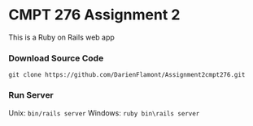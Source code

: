 # CMPT 276 Assignment 2

This is a Ruby on Rails web app

### Download Source Code

`git clone https://github.com/DarienFlamont/Assignment2cmpt276.git`

### Run Server

Unix: `bin/rails server`
Windows: `ruby bin\rails server`
